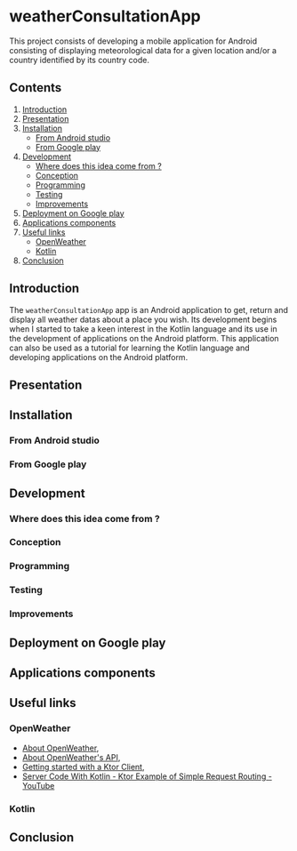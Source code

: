 # weatherConsultationApp

This project consists of developing a mobile application for Android consisting of displaying meteorological data for a given location and/or a country identified by its country code.

## Contents

1. [Introduction](#introduction)
2. [Presentation](#presentation)
3. [Installation](#installation)
    * [From Android studio](#from_android_studio)
    * [From Google play](from_google_play)
4. [Development](#development)
   * [Where does this idea come from ?](#where_does_this_idea_come_from)
   * [Conception](#conception)
   * [Programming](#programming)
   * [Testing](#testing)
   * [Improvements](#improvements)
5. [Deployment on Google play](#deployment_on_google_play)
6. [Applications components](#applications_components)
7. [Useful links](#useful_links)
   * [OpenWeather](#openWeather)
   * [Kotlin](#kotlin)
8. [Conclusion](#conclusion)

<a name="introduction"></a>
## Introduction

The ```weatherConsultationApp``` app is an Android application to get, return and display all weather datas about a place you wish. Its development begins when I started to take a keen interest in the Kotlin language and its use in the development of applications on the Android platform. This application can also be used as a tutorial for learning the Kotlin language and developing applications on the Android platform.

<a name="presentation"></a>
## Presentation

<a name="installation"></a>
## Installation

<a name="from_android_studio"></a>
### From Android studio

<a name="from_google_play"></a>
### From Google play

<a name="development"></a>
## Development

<a name="where_does_this_idea_come_from"></a>
### Where does this idea come from ?

<a name="conception"></a>
### Conception

<a name="programming"></a>
### Programming

<a name="testing"></a>
### Testing

<a name="improvements"></a>
### Improvements

<a name="deployment_on_google_play"></a>
## Deployment on Google play

<a name="applications_components"></a>
## Applications components

<a name="useful_links"></a>
## Useful links

<a name="openWeather"></a>
### OpenWeather
* [About OpenWeather](https://openweathermap.org),
* [About OpenWeather's API](https://openweathermap.org/api),
* [Getting started with a Ktor Client](https://ktor.io/docs/getting-started-ktor-client.html),
* [Server Code With Kotlin - Ktor Example of Simple Request Routing - YouTube](https://www.youtube.com/watch?v=zHQ7oBYSHrY)

<a name="kotlin"></a>
### Kotlin

<a name="conclusion"></a>
## Conclusion
